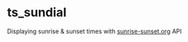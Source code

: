 # ts_sundial

Displaying sunrise &amp; sunset times with [sunrise-sunset.org](https://sunrise-sunset.org) API
